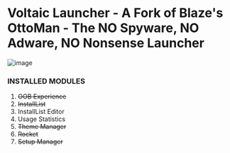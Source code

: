 # Voltaic Launcher - A Fork of Blaze's OttoMan - The NO Spyware, NO Adware, NO Nonsense Launcher

![image](https://user-images.githubusercontent.com/34188635/168923276-823498bc-fb83-4d96-8890-27da367b91c3.png)

### INSTALLED MODULES

1. ~~OOB Experience~~
2. ~~InstallList~~
3. InstallList Editor
4. Usage Statistics
5. ~~Theme Manager~~
6. ~~Rocket~~
7. ~~Setup Manager~~
